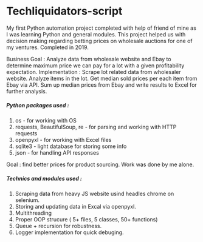 # Techliquidators-script
My first Python automation project completed with help of friend of mine as I was learning Python and general modules.
This project helped us with decision making regarding betting prices on wholesale auctions for one of my ventures.
Completed in 2019.

Business Goal : Analyze data from wholesale website and Ebay to determine maximum price we can pay for a lot with a given profitability expectation. 
Implementation : Scrape lot related data from wholesaler website. Analyze items in the lot. Get median sold prices per each item from Ebay via API. Sum up median prices from Ebay and write results to Excel for further analysis. 

##### Python packages used :
1. os  - for working with OS
2. requests, BeautifulSoup, re - for parsing and working with HTTP requests
3. openpyxl - for working with Excel files
4. sqlite3 - light database for storing some info
5. json - for handling API responses

Goal : find better prices for product sourcing. 
Work was done by me alone.
##### Technics and modules used :
1. Scraping data from heavy JS website usind headles chrome on selenium.
2. Storing and updating data in Excal via openpyxl. 
3. Multithreading
4. Proper OOP strucure ( 5+ files, 5 classes, 50+ functions)
5. Queue + recursion for robustness.
6. Logger implementation for quick debuging. 
